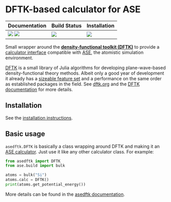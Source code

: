 # DFTK-based calculator for ASE

| **Documentation**                                       | **Build Status**      |  **Installation**         |
|:------------------------------------------------------- |:--------------------- |:------------------------- |
| [![][docs-img]][docs-url] [![][gitter-img]][gitter-url] | [![][ci-img]][ci-url] | [![][pypi-img]][pypi-url] |

[docs-img]: https://img.shields.io/badge/docs-latest-blue.svg
[docs-url]: https://github.com/mfherbst/asedftk/blob/master/docs/asedftk.md

[gitter-img]: https://badges.gitter.im/DFTK-jl/community.svg
[gitter-url]: https://gitter.im/DFTK-jl/community

[ci-img]: https://github.com/mfherbst/asedftk/workflows/CI/badge.svg?branch=master&event=push
[ci-url]: https://github.com/mfherbst/asedftk/actions

[pypi-img]: https://img.shields.io/pypi/v/asedftk
[pypi-url]: https://pypi.org/project/asedftk

Small wrapper around the
[**density-functional toolkit (DFTK)**](https://dftk.org)
to provide a
[calculator interface](https://wiki.fysik.dtu.dk/ase/ase/calculators/calculators.html)
compatible with [ASE](https://wiki.fysik.dtu.dk/ase/index.html),
the atomistic simulation environment.

[DFTK](https://dftk.org) is a small library of Julia algorithms
for developing plane-wave-based density-functional theory methods.
Albeit only a good year of development it already has a [sizeable feature set](https://docs.dftk.org/dev/#package-features)
and a performance on the same order as established packages in the field.
See [dftk.org](https://dftk.org) and the [DFTK documentation](https://juliamolsim.github.io/DFTK.jl/dev/) for more details.

## Installation
See the [installation instructions](https://github.com/mfherbst/asedftk/blob/master/docs/installation.md).

## Basic usage
`asedftk.DFTK` is basically a class wrapping around DFTK and making it an
[ASE calculator](https://wiki.fysik.dtu.dk/ase/ase/calculators/calculators.html).
Just use it like any other calculator class. For example:
```python
from asedftk import DFTK
from ase.build import bulk

atoms = bulk("Si")
atoms.calc = DFTK()
print(atoms.get_potential_energy())
```

More details can be found in the [asedftk documentation](https://github.com/mfherbst/asedftk/blob/master/docs/asedftk.md).
